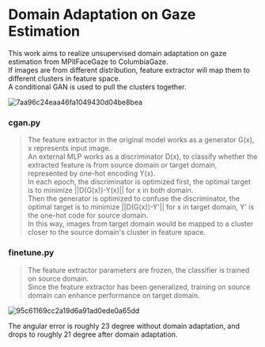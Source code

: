 # Domain Adaptation on Gaze Estimation
This work aims to realize unsupervised domain adaptation on gaze estimation from MPIIFaceGaze to ColumbiaGaze.  
If images are from different distribution, feature extractor will map them to different clusters in feature space.   
A conditional GAN is used to pull the clusters together.  


![7aa96c24eaa46fa1049430d04be8bea](https://user-images.githubusercontent.com/87518590/173186927-18a22587-8433-4ada-a5a8-3bf96ac8cbb5.png)
### cgan.py
>The feature  extractor in the original model works as a generator G(x), x represents input image.   
>An external MLP works as a discriminator D(x), to classify whether the extracted feature is from source domain or target domain, represented by one-hot encoding Y(x).  
>In each epoch, the discriminator is optimized first, the optimal target is to minimize ||D(G(x))-Y(x)|| for x in both domain.  
>Then the generator is optimized to confuse the discriminator, the optimal target is to minimize ||D(G(x))-Y'|| for x in target domain, Y' is the one-hot code for source domain.  
>In this way, images from target domain would be mapped to a cluster closer to the source domain's cluster in feature space.
### finetune.py
>The feature extractor parameters are frozen, the classifier is trained on source domain.  
>Since the feature extractor has been generalized, training on source domain can enhance performance on target domain.

![95c61169cc2a19d6a91ad0ede0a65dd](https://user-images.githubusercontent.com/87518590/173186910-fa266fa8-fd47-4591-9784-69955d840ee7.png)

The angular error is roughly 23 degree without domain adaptation, and drops to roughly 21 degree after domain adaptation.
